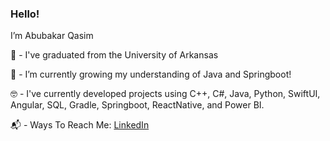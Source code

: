 ### Hello! <img src="https://media.giphy.com/media/hvRJCLFzcasrR4ia7z/giphy.gif" width="8px">
I’m Abubakar Qasim

🏫 - I've graduated from the University of Arkansas 

🌱 - I’m currently growing my understanding of Java and Springboot!  

🤓 - I've currently developed projects using C++, C#, Java, Python, SwiftUI, Angular, SQL, Gradle, Springboot, ReactNative, and Power BI. 

📬 - Ways To Reach Me:
[LinkedIn](https://www.linkedin.com/in/sabubakarq/)

<!---
SAbubakarQ/SAbubakarQ is a ✨ special ✨ repository because its `README.md` (this file) appears on your GitHub profile.
You can click the Preview link to take a look at your changes.
--->
